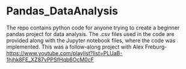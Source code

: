 # Pandas_DataAnalysis

The repo contains python code for anyone trying to create a beginner pandas project for data analysis. The .csv files used in the code are provided along with the Jupyter notebook files, where the code was implemented. This was a follow-along project with Alex Freburg- https://www.youtube.com/playlist?list=PLUaB-1hjhk8FE_XZ87vPPSfHqb6OcM0cF
